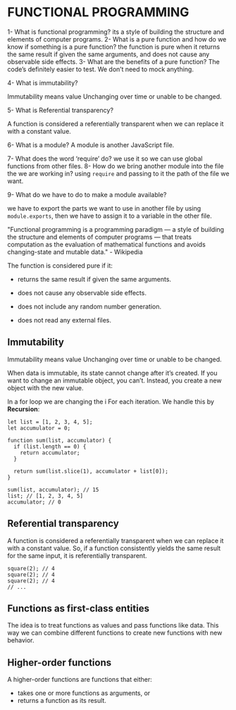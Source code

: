 # FUNCTIONAL PROGRAMMING
1- What is functional programming?
its a style of building the structure and elements of computer programs.
2- What is a pure function and how do we know if something is a pure function?
the function is pure when it returns the same result if given the same arguments, and does not cause any observable side effects.
3- What are the benefits of a pure function?
The code’s definitely easier to test. We don’t need to mock anything.

4- What is immutability?

Immutability means value Unchanging over time or unable to be changed.

5- What is Referential transparency?

A function is considered a referentially transparent when we can replace it with a constant value.

6- What is a module?
A module is another JavaScript file.

7- What does the word ‘require’ do?
we use it so we can use global functions from other files.
8- How do we bring another module into the file the we are working in?
using `require` and passing to it the path of the file we want.

9- What do we have to do to make a module available?

we have to export the parts we want to use in another file by using `module.exports`, then we have to assign it to a variable in the other file.

"Functional programming is a programming paradigm — a style of building the structure and elements of computer programs — that treats computation as the evaluation of mathematical functions and avoids changing-state and mutable data." - Wikipedia

The function is considered pure if it:

- returns the same result if given the same arguments.
- does not cause any observable side effects.

- does not include any random number generation.
- does not read any external files.


## Immutability

Immutability means value Unchanging over time or unable to be changed.

When data is immutable, its state cannot change after it’s created. If you want to change an immutable object, you can’t. Instead, you create a new object with the new value.

In a for loop we are changing the i For each iteration. We handle this by __Recursion__:
```
let list = [1, 2, 3, 4, 5];
let accumulator = 0;

function sum(list, accumulator) {
  if (list.length == 0) {
    return accumulator;
  }

  return sum(list.slice(1), accumulator + list[0]);
}

sum(list, accumulator); // 15
list; // [1, 2, 3, 4, 5]
accumulator; // 0
```

## Referential transparency

A function is considered a referentially transparent when we can replace it with a constant value.
So, if a function consistently yields the same result for the same input, it is referentially transparent.

```
square(2); // 4
square(2); // 4
square(2); // 4
// ...
```
## Functions as first-class entities

The idea is to treat functions as values and pass functions like data. This way we can combine different functions to create new functions with new behavior.


##  Higher-order functions

A higher-order functions are functions that either:

- takes one or more functions as arguments, or
- returns a function as its result.

